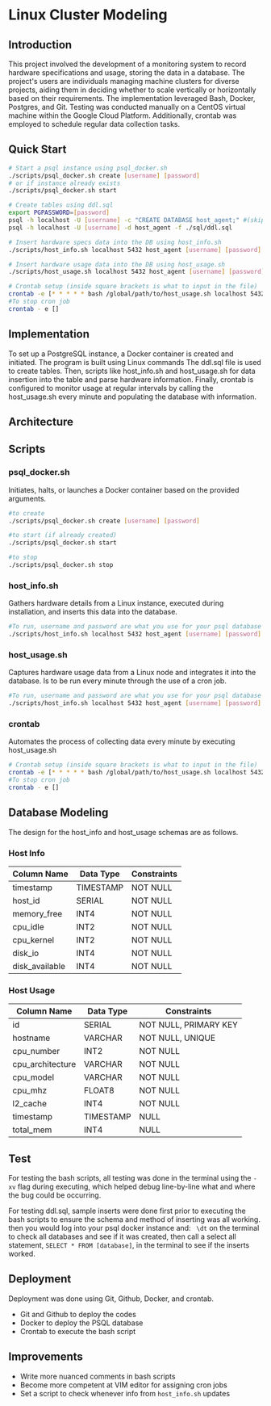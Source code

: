 # Linux Cluster Modeling
## Introduction
This project involved the development of a monitoring system to record hardware specifications and usage, 
storing the data in a database. The project's users are individuals managing machine clusters for diverse 
projects, aiding them in deciding whether to scale vertically or horizontally based on their requirements. 
The implementation leveraged Bash, Docker, Postgres, and Git. Testing was conducted manually on a CentOS virtual 
machine within the Google Cloud Platform. Additionally, crontab was employed to schedule regular data collection tasks.

## Quick Start
```bash
# Start a psql instance using psql_docker.sh
./scripts/psql_docker.sh create [username] [password]
# or if instance already exists
./scripts/psql_docker.sh start

# Create tables using ddl.sql
export PGPASSWORD=[password]
psql -h localhost -U [username] -c "CREATE DATABASE host_agent;" #(skip if already created)
psql -h localhost -U [username] -d host_agent -f ./sql/ddl.sql

# Insert hardware specs data into the DB using host_info.sh
./scripts/host_info.sh localhost 5432 host_agent [username] [password]

# Insert hardware usage data into the DB using host_usage.sh
./scripts/host_usage.sh localhost 5432 host_agent [username] [password]

# Crontab setup (inside square brackets is what to input in the file)
crontab -e [* * * * * bash /global/path/to/host_usage.sh localhost 5432 host_agent postgres password > /tmp/host_usage.log]
#To stop cron job
crontab - e []
```

## Implementation
To set up a PostgreSQL instance, a Docker container is created and initiated. The program is built using Linux commands
The ddl.sql file is used to create tables. Then, scripts like host_info.sh and host_usage.sh for data insertion into the 
table and parse hardware information.  Finally, crontab is configured to monitor usage at regular intervals by calling 
the host_usage.sh every minute and populating the database with information.

## Architecture


## Scripts
### psql_docker.sh
Initiates, halts, or launches a Docker container based on the provided arguments.
```bash 
#to create
./scripts/psql_docker.sh create [username] [password]

#to start (if already created)
./scripts/psql_docker.sh start

#to stop
./scripts/psql_docker.sh stop
```
### host_info.sh
Gathers hardware details from a Linux instance, executed during installation, and inserts this data into the database.
```bash 
#To run, username and password are what you use for your psql database
./scripts/host_info.sh localhost 5432 host_agent [username] [password]
```

### host_usage.sh
Captures hardware usage data from a Linux node and integrates it into the database. Is to be run every minute through the use of a cron job.
```bash 
#To run, username and password are what you use for your psql database
./scripts/host_info.sh localhost 5432 host_agent [username] [password]
```
### crontab
Automates the process of collecting data every minute by executing host_usage.sh
```bash 
# Crontab setup (inside square brackets is what to input in the file)
crontab -e [* * * * * bash /global/path/to/host_usage.sh localhost 5432 host_agent postgres password > /tmp/host_usage.log]
#To stop cron job
crontab - e []
```

## Database Modeling
The design for the host_info and host_usage schemas are as follows.
### Host Info
| Column Name      | Data Type | Constraints      |
|------------------|-----------|------------------|
| timestamp        | TIMESTAMP | NOT NULL         |
| host_id          | SERIAL    | NOT NULL         |
| memory_free      | INT4      | NOT NULL         |
| cpu_idle         | INT2      | NOT NULL         |
| cpu_kernel       | INT2      | NOT NULL         |
| disk_io          | INT4      | NOT NULL         |
| disk_available   | INT4      | NOT NULL         |

### Host Usage
| Column Name       | Data Type   | Constraints           |
|-------------------|-------------|-----------------------|
| id                | SERIAL      | NOT NULL, PRIMARY KEY |
| hostname          | VARCHAR     | NOT NULL, UNIQUE      |
| cpu_number        | INT2        | NOT NULL              |
| cpu_architecture  | VARCHAR     | NOT NULL              |
| cpu_model         | VARCHAR     | NOT NULL              |
| cpu_mhz           | FLOAT8      | NOT NULL              |
| l2_cache          | INT4        | NOT NULL              |
| timestamp         | TIMESTAMP   | NULL                  |
| total_mem         | INT4        | NULL                  |


## Test
For testing the bash scripts, all testing was done in the terminal using the `-xv` flag during executing, which helped debug line-by-line
what and where the bug could be occurring.

For testing ddl.sql, sample inserts were done first prior to executing the bash scripts to ensure the schema and method of inserting was all working.
then you would log into your psql docker instance and:
` \dt` on the terminal to check all databases and see if it was created, then call a select all statement, `SELECT * FROM [database]`, in the terminal to see if the inserts worked.

## Deployment
Deployment was done using Git, Github, Docker, and crontab.
+ Git and Github to deploy the codes
+ Docker to deploy the PSQL database
+ Crontab to execute the bash script

## Improvements
+ Write more nuanced comments in bash scripts
+ Become more competent at VIM editor for assigning cron jobs
+ Set a script to check whenever info from `host_info.sh` updates





